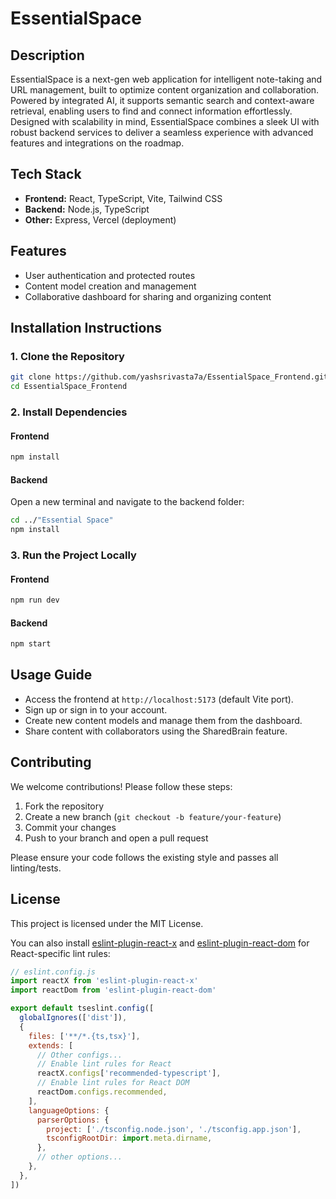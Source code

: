 # EssentialSpace

## Description
EssentialSpace is a next-gen web application for intelligent note-taking and URL management, built to optimize content organization and collaboration. Powered by integrated AI, it supports semantic search and context-aware retrieval, enabling users to find and connect information effortlessly. Designed with scalability in mind, EssentialSpace combines a sleek UI with robust backend services to deliver a seamless experience with advanced features and integrations on the roadmap.

## Tech Stack
- **Frontend:** React, TypeScript, Vite, Tailwind CSS
- **Backend:** Node.js, TypeScript
- **Other:** Express, Vercel (deployment)

## Features
- User authentication and protected routes
- Content model creation and management
- Collaborative dashboard for sharing and organizing content

## Installation Instructions

### 1. Clone the Repository
```sh
git clone https://github.com/yashsrivasta7a/EssentialSpace_Frontend.git
cd EssentialSpace_Frontend
```

### 2. Install Dependencies
#### Frontend
```sh
npm install
```
#### Backend
Open a new terminal and navigate to the backend folder:
```sh
cd ../"Essential Space"
npm install
```

### 3. Run the Project Locally
#### Frontend
```sh
npm run dev
```
#### Backend
```sh
npm start
```

## Usage Guide
- Access the frontend at `http://localhost:5173` (default Vite port).
- Sign up or sign in to your account.
- Create new content models and manage them from the dashboard.
- Share content with collaborators using the SharedBrain feature.

## Contributing
We welcome contributions! Please follow these steps:
1. Fork the repository
2. Create a new branch (`git checkout -b feature/your-feature`)
3. Commit your changes
4. Push to your branch and open a pull request

Please ensure your code follows the existing style and passes all linting/tests.

## License
This project is licensed under the MIT License.

You can also install [eslint-plugin-react-x](https://github.com/Rel1cx/eslint-react/tree/main/packages/plugins/eslint-plugin-react-x) and [eslint-plugin-react-dom](https://github.com/Rel1cx/eslint-react/tree/main/packages/plugins/eslint-plugin-react-dom) for React-specific lint rules:

```js
// eslint.config.js
import reactX from 'eslint-plugin-react-x'
import reactDom from 'eslint-plugin-react-dom'

export default tseslint.config([
  globalIgnores(['dist']),
  {
    files: ['**/*.{ts,tsx}'],
    extends: [
      // Other configs...
      // Enable lint rules for React
      reactX.configs['recommended-typescript'],
      // Enable lint rules for React DOM
      reactDom.configs.recommended,
    ],
    languageOptions: {
      parserOptions: {
        project: ['./tsconfig.node.json', './tsconfig.app.json'],
        tsconfigRootDir: import.meta.dirname,
      },
      // other options...
    },
  },
])
```
